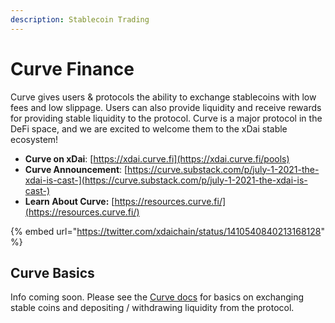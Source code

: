```yaml
---
description: Stablecoin Trading
---
```


# Curve Finance

Curve gives users & protocols the ability to exchange stablecoins with low fees and low slippage. Users can also provide liquidity and receive rewards for providing stable liquidity to the protocol.  Curve is a major protocol in the DeFi space, and we are excited to welcome them to the xDai stable ecosystem!

* **Curve on xDai**: [https://xdai.curve.fi](https://xdai.curve.fi/pools)
* **Curve Announcement**: [https://curve.substack.com/p/july-1-2021-the-xdai-is-cast-](https://curve.substack.com/p/july-1-2021-the-xdai-is-cast-)
* **Learn About Curve:** [https://resources.curve.fi/](https://resources.curve.fi/)

{% embed url="https://twitter.com/xdaichain/status/1410540840213168128" %}

## Curve Basics

Info coming soon. Please see the [Curve docs](https://resources.curve.fi/) for basics on exchanging stable coins and depositing / withdrawing liquidity from the protocol.



